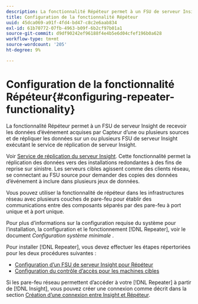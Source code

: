 ```yaml
---
description: La fonctionnalité Répéteur permet à un FSU de serveur Insight de recevoir les données d’événement acquises par Capteur d’une ou plusieurs sources et de répliquer les données sur un ou plusieurs FSU de serveur Insight exécutant le service de réplication de serveur Insight.
title: Configuration de la fonctionnalité Répéteur
uuid: 45dca069-a91f-4fd4-bd47-c8c2e6aab834
exl-id: 61b70772-07fb-4963-b09f-6b2cf97b01a1
source-git-commit: d9df90242ef96188f4e4b5e6d04cfef196b0a628
workflow-type: tm+mt
source-wordcount: '205'
ht-degree: 9%

---
```


# Configuration de la fonctionnalité Répéteur{#configuring-repeater-functionality}

La fonctionnalité Répéteur permet à un FSU de serveur Insight de recevoir les données d’événement acquises par Capteur d’une ou plusieurs sources et de répliquer les données sur un ou plusieurs FSU de serveur Insight exécutant le service de réplication de serveur Insight.

Voir [Service de réplication du serveur Insight](../../../../home/c-inst-svr/c-ins-svr-rep-svc/c-ins-svr-rep-svc.md#concept-926e654e80d943a0b6ac44a82a510d92). Cette fonctionnalité permet la réplication des données vers des installations redondantes à des fins de reprise sur sinistre. Les serveurs cibles agissent comme des clients réseau, se connectant au FSU source pour demander des copies des données d’événement à inclure dans plusieurs jeux de données.

Vous pouvez utiliser la fonctionnalité de répéteur dans les infrastructures réseau avec plusieurs couches de pare-feu pour établir des communications entre des composants séparés par des pare-feu à port unique et à port unique.

Pour plus d’informations sur la configuration requise du système pour l’installation, la configuration et le fonctionnement [!DNL Repeater], voir le document *Configuration système minimale* .

Pour installer [!DNL Repeater], vous devez effectuer les étapes répertoriées pour les deux procédures suivantes :

* [Configuration d’un FSU de serveur Insight pour Répéteur](../../../../home/c-inst-svr/c-rptr-fntly/c-cnfg-rptr-fntly/t-cfg-fsu-rptr.md#task-1ad7fa5777b845f4bd398f97226e56b2)
* [Configuration du contrôle d’accès pour les machines cibles](../../../../home/c-inst-svr/c-rptr-fntly/c-cnfg-rptr-fntly/t-cfg-acc-ctrll-tgt-mach.md#task-0e49953728444839bc0a26234501a4c5)

Si les pare-feu réseau permettent d’accéder à votre [!DNL Repeater] à partir de [!DNL Insight], vous pouvez créer une connexion comme décrit dans la section [Création d’une connexion entre Insight et Répéteur](../../../../home/c-inst-svr/c-rptr-fntly/c-cnfg-rptr-fntly/t-crt-conn-ins-rptr.md#task-785bfe5f0e31484683e4345038add118).
